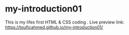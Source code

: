 # my-introduction01
This is my lifes first HTML & CSS coding . Live preview link: https://touficahmed.github.io/my-introduction01/
